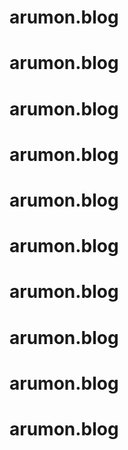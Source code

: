 # arumon.blog
# arumon.blog
# arumon.blog
# arumon.blog
# arumon.blog
# arumon.blog
# arumon.blog
# arumon.blog
# arumon.blog
# arumon.blog
